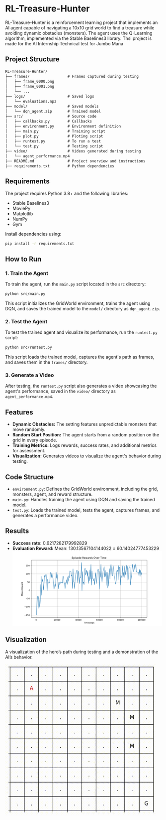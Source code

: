  # RL-Treasure-Hunter

RL-Treasure-Hunter is a reinforcement learning project that implements an AI agent capable of navigating a 10x10 grid world to find a treasure while avoiding dynamic obstacles (monsters). The agent uses the Q-Learning algorithm, implemented via the Stable Baselines3 library. Thsi project is made for the AI Internship Technical test for Jumbo Mana

## Project Structure

```
RL-Treasure-Hunter/
├── frames/                 # Frames captured during testing
│   ├── frame_0000.png
│   ├── frame_0001.png
│   └── ...
├── logs/                   # Saved logs
│   └── evaluations.npz
├── model/                  # Saved models
│   └── dqn_agent.zip       # Trained model
├── src/                    # Source code
│   ├── callbacks.py        # Callbacks
│   ├── environment.py      # Environment definition
│   ├── main.py             # Training script
│   ├── plot.py             # Ploting script
│   ├── runtest.py          # To run a test
│   └── test.py             # Testing script
├── video/                  # Videos generated during testing
│   └── agent_performance.mp4
├── README.md               # Project overview and instructions
├── requirements.txt        # Python dependencies
```

## Requirements

The project requires Python 3.8+ and the following libraries:

- Stable Baselines3
- MoviePy
- Matplotlib
- NumPy
- Gym

Install dependencies using:

```bash
pip install -r requirements.txt
```

## How to Run

### 1. Train the Agent

To train the agent, run the `main.py` script located in the `src` directory:

```bash
python src/main.py
```

This script initializes the GridWorld environment, trains the agent using DQN, and saves the trained model to the `model/` directory as `dqn_agent.zip`.

### 2. Test the Agent

To test the trained agent and visualize its performance, run the `runtest.py` script:

```bash
python src/runtest.py
```

This script loads the trained model, captures the agent's path as frames, and saves them in the `frames/` directory.

### 3. Generate a Video

After testing, the `runtest.py` script also generates a video showcasing the agent's performance, saved in the `video/` directory as `agent_performance.mp4`.

## Features

- **Dynamic Obstacles:** The setting features unpredictable monsters that move randomly.
- **Random Start Position:** The agent starts from a random position on the grid in every episode.
- **Training Metrics:** Logs rewards, success rates, and additional metrics for assessment.
- **Visualization:** Generates videos to visualize the agent's behavior during testing.

## Code Structure

- `environment.py`: Defines the GridWorld environment, including the grid, monsters, agent, and reward structure.
- `main.py`: Handles training the agent using DQN and saving the trained model.
- `test.py`: Loads the trained model, tests the agent, captures frames, and generates a performance video.

## Results

- **Success rate:** 0.6217282179992829
- **Evaluation Reward:** Mean: 130.13567104144022 ± 60.14024777453229
![alt text](https://github.com/zacharyb02/RL-Treasure-Hunter/blob/main/episode_rewards.png?raw=true)

## Visualization

A visualization of the hero’s path during testing and a demonstration of the AI’s behavior.

![Video Demo](https://github.com/zacharyb02/RL-Treasure-Hunter/blob/main/agent_performance.gif)
